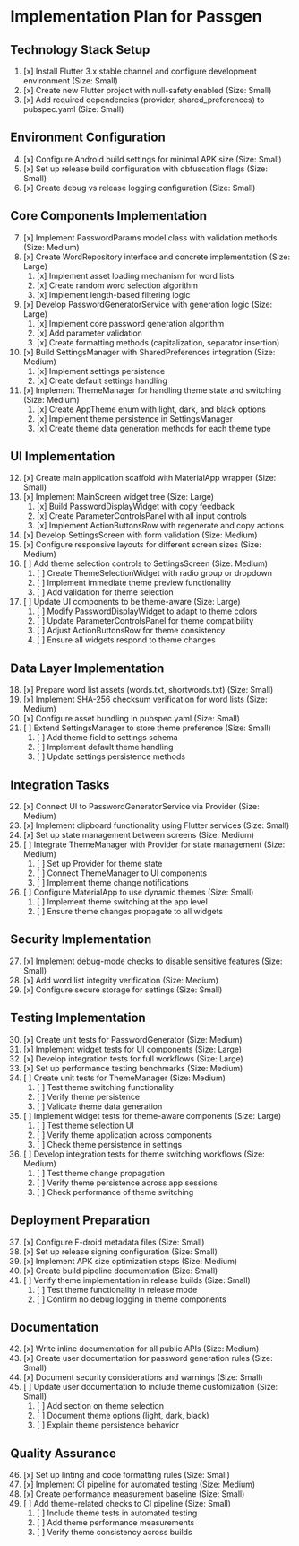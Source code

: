 # Implementation Plan for Passgen

## Technology Stack Setup
1. [x] Install Flutter 3.x stable channel and configure development environment (Size: Small)
2. [x] Create new Flutter project with null-safety enabled (Size: Small)
3. [x] Add required dependencies (provider, shared_preferences) to pubspec.yaml (Size: Small)

## Environment Configuration
4. [x] Configure Android build settings for minimal APK size (Size: Small)
5. [x] Set up release build configuration with obfuscation flags (Size: Small)
6. [x] Create debug vs release logging configuration (Size: Small)

## Core Components Implementation
7. [x] Implement PasswordParams model class with validation methods (Size: Medium)
8. [x] Create WordRepository interface and concrete implementation (Size: Large)
   1. [x] Implement asset loading mechanism for word lists
   2. [x] Create random word selection algorithm
   3. [x] Implement length-based filtering logic
9. [x] Develop PasswordGeneratorService with generation logic (Size: Large)
   1. [x] Implement core password generation algorithm
   2. [x] Add parameter validation
   3. [x] Create formatting methods (capitalization, separator insertion)
10. [x] Build SettingsManager with SharedPreferences integration (Size: Medium)
    1. [x] Implement settings persistence
    2. [x] Create default settings handling
11. [x] Implement ThemeManager for handling theme state and switching (Size: Medium)
    1. [x] Create AppTheme enum with light, dark, and black options
    2. [x] Implement theme persistence in SettingsManager
    3. [x] Create theme data generation methods for each theme type

## UI Implementation
12. [x] Create main application scaffold with MaterialApp wrapper (Size: Small)
13. [x] Implement MainScreen widget tree (Size: Large)
    1. [x] Build PasswordDisplayWidget with copy feedback
    2. [x] Create ParameterControlsPanel with all input controls
    3. [x] Implement ActionButtonsRow with regenerate and copy actions
14. [x] Develop SettingsScreen with form validation (Size: Medium)
15. [x] Configure responsive layouts for different screen sizes (Size: Medium)
16. [ ] Add theme selection controls to SettingsScreen (Size: Medium)
    1. [ ] Create ThemeSelectionWidget with radio group or dropdown
    2. [ ] Implement immediate theme preview functionality
    3. [ ] Add validation for theme selection
17. [ ] Update UI components to be theme-aware (Size: Large)
    1. [ ] Modify PasswordDisplayWidget to adapt to theme colors
    2. [ ] Update ParameterControlsPanel for theme compatibility
    3. [ ] Adjust ActionButtonsRow for theme consistency
    4. [ ] Ensure all widgets respond to theme changes

## Data Layer Implementation
18. [x] Prepare word list assets (words.txt, shortwords.txt) (Size: Small)
19. [x] Implement SHA-256 checksum verification for word lists (Size: Medium)
20. [x] Configure asset bundling in pubspec.yaml (Size: Small)
21. [ ] Extend SettingsManager to store theme preference (Size: Small)
    1. [ ] Add theme field to settings schema
    2. [ ] Implement default theme handling
    3. [ ] Update settings persistence methods

## Integration Tasks
22. [x] Connect UI to PasswordGeneratorService via Provider (Size: Medium)
23. [x] Implement clipboard functionality using Flutter services (Size: Small)
24. [x] Set up state management between screens (Size: Medium)
25. [ ] Integrate ThemeManager with Provider for state management (Size: Medium)
    1. [ ] Set up Provider for theme state
    2. [ ] Connect ThemeManager to UI components
    3. [ ] Implement theme change notifications
26. [ ] Configure MaterialApp to use dynamic themes (Size: Small)
    1. [ ] Implement theme switching at the app level
    2. [ ] Ensure theme changes propagate to all widgets

## Security Implementation
27. [x] Implement debug-mode checks to disable sensitive features (Size: Small)
28. [x] Add word list integrity verification (Size: Medium)
29. [x] Configure secure storage for settings (Size: Small)

## Testing Implementation
30. [x] Create unit tests for PasswordGenerator (Size: Medium)
31. [x] Implement widget tests for UI components (Size: Large)
32. [x] Develop integration tests for full workflows (Size: Large)
33. [x] Set up performance testing benchmarks (Size: Medium)
34. [ ] Create unit tests for ThemeManager (Size: Medium)
    1. [ ] Test theme switching functionality
    2. [ ] Verify theme persistence
    3. [ ] Validate theme data generation
35. [ ] Implement widget tests for theme-aware components (Size: Large)
    1. [ ] Test theme selection UI
    2. [ ] Verify theme application across components
    3. [ ] Check theme persistence in settings
36. [ ] Develop integration tests for theme switching workflows (Size: Medium)
    1. [ ] Test theme change propagation
    2. [ ] Verify theme persistence across app sessions
    3. [ ] Check performance of theme switching

## Deployment Preparation
37. [x] Configure F-droid metadata files (Size: Small)
38. [x] Set up release signing configuration (Size: Small)
39. [x] Implement APK size optimization steps (Size: Medium)
40. [x] Create build pipeline documentation (Size: Small)
41. [ ] Verify theme implementation in release builds (Size: Small)
    1. [ ] Test theme functionality in release mode
    2. [ ] Confirm no debug logging in theme components

## Documentation
42. [x] Write inline documentation for all public APIs (Size: Medium)
43. [x] Create user documentation for password generation rules (Size: Small)
44. [x] Document security considerations and warnings (Size: Small)
45. [ ] Update user documentation to include theme customization (Size: Small)
    1. [ ] Add section on theme selection
    2. [ ] Document theme options (light, dark, black)
    3. [ ] Explain theme persistence behavior

## Quality Assurance
46. [x] Set up linting and code formatting rules (Size: Small)
47. [x] Implement CI pipeline for automated testing (Size: Medium)
48. [x] Create performance measurement baseline (Size: Small)
49. [ ] Add theme-related checks to CI pipeline (Size: Small)
    1. [ ] Include theme tests in automated testing
    2. [ ] Add theme performance measurements
    3. [ ] Verify theme consistency across builds